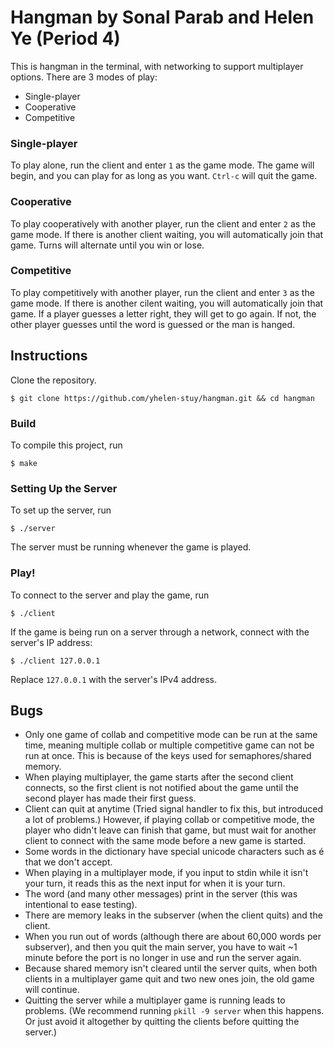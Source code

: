 # Hangman by Sonal Parab and Helen Ye (Period 4)

This is hangman in the terminal, with networking to support multiplayer options.
There are 3 modes of play:
* Single-player
* Cooperative
* Competitive

### Single-player

To play alone, run the client and enter `1` as the game mode.
The game will begin, and you can play for as long as you want.
`Ctrl-c` will quit the game.

### Cooperative

To play cooperatively with another player, run the client and enter `2` as the game mode.
If there is another client waiting, you will automatically join that game.
Turns will alternate until you win or lose.

### Competitive

To play competitively with another player, run the client and enter `3` as the game mode.
If there is another cilent waiting, you will automatically join that game.
If a player guesses a letter right, they will get to go again.
If not, the other player guesses until the word is guessed or the man is hanged.

## Instructions

Clone the repository.

```
$ git clone https://github.com/yhelen-stuy/hangman.git && cd hangman
```

### Build

To compile this project, run

```
$ make
```

### Setting Up the Server

To set up the server, run

```
$ ./server
```

The server must be running whenever the game is played.

### Play!

To connect to the server and play the game, run

```
$ ./client
```

If the game is being run on a server through a network, connect with the server's IP address:

```
$ ./client 127.0.0.1
```

Replace `127.0.0.1` with the server's IPv4 address.

## Bugs

* Only one game of collab and competitive mode can be run at the same time, meaning multiple collab or multiple competitive game can not be run at once. This is because of the keys used for semaphores/shared memory.
* When playing multiplayer, the game starts after the second client connects, so the first client is not notified about the game until the second player has made their first guess.
* Client can quit at anytime (Tried signal handler to fix this, but introduced a lot of problems.) However, if playing collab or competitive mode, the player who didn't leave can finish that game, but must wait for another client to connect with the same mode before a new game is started.
* Some words in the dictionary have special unicode characters such as é that we don't accept.
* When playing in a multiplayer mode, if you input to stdin while it isn't your turn, it reads this as the next input for when it is your turn.
* The word (and many other messages) print in the server (this was intentional to ease testing).
* There are memory leaks in the subserver (when the client quits) and the client.
* When you run out of words (although there are about 60,000 words per subserver), and then you quit the main server, you have to wait ~1 minute before the port is no longer in use and run the server again.
* Because shared memory isn't cleared until the server quits, when both clients in a multiplayer game quit and two new ones join, the old game will continue.
* Quitting the server while a multiplayer game is running leads to problems. (We recommend running `pkill -9 server` when this happens. Or just avoid it altogether by quitting the clients before quitting the server.)
